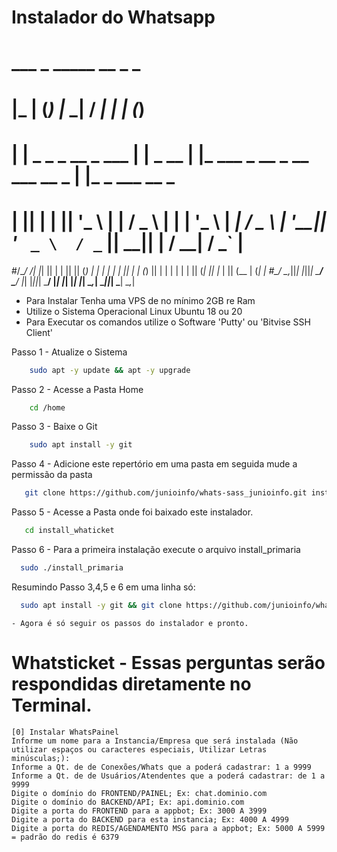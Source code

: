 # Instalador do Whatsapp

#   ___                _          _____          __                                 _    _              
#  |_  |              (_)        |_   _|        / _|                               | |  (_)             
#    | | _   _  _ __   _   ___     | |   _ __  | |_   ___   _ __  _ __ ___    __ _ | |_  _   ___   __ _ 
#    | || | | || '_ \ | | / _ \    | |  | '_ \ |  _| / _ \ | '__|| '_ ` _ \  / _` || __|| | / __| / _` |
#/\__/ /| |_| || | | || || (_) |  _| |_ | | | || |  | (_) || |   | | | | | || (_| || |_ | || (__ | (_| |
#\____/  \__,_||_| |_||_| \___/   \___/ |_| |_||_|   \___/ |_|   |_| |_| |_| \__,_| \__||_| \___| \__,_|


- Para Instalar Tenha uma VPS de no mínimo 2GB re Ram
- Utilize o Sistema Operacional Linux Ubuntu 18 ou 20
- Para Executar os comandos utilize o Software 'Putty' ou 'Bitvise SSH Client'


Passo 1 - Atualize o Sistema
```bash
	sudo apt -y update && apt -y upgrade
```

Passo 2 - Acesse a Pasta Home
```bash
	cd /home
```

Passo 3 - Baixe o Git 
```bash
	sudo apt install -y git
```

 Passo 4 - Adicione este repertório em uma pasta em seguida mude a permissão da pasta
 ```bash
	git clone https://github.com/junioinfo/whats-sass_junioinfo.git install_whaticket && sudo chmod -R 777 install_whaticket
 ```

Passo 5 - Acesse a Pasta onde foi baixado este instalador.
 ```bash
	cd install_whaticket
 ```
 
 Passo 6 - Para a primeira instalação execute o arquivo install_primaria
  ```bash
	sudo ./install_primaria
  ```
  
  Resumindo Passo 3,4,5 e 6 em uma linha só:
  ```bash
	sudo apt install -y git && git clone https://github.com/junioinfo/whats-sass_junioinfo.git install_whaticket && sudo chmod -R 777 install_whaticket  && cd install_whaticket  && sudo ./install_primaria
  ```
	- Agora é só seguir os passos do instalador e pronto.
# Whatsticket - Essas perguntas serão respondidas diretamente no Terminal.
	
	[0] Instalar WhatsPainel
	Informe um nome para a Instancia/Empresa que será instalada (Não utilizar espaços ou caracteres especiais, Utilizar Letras minúsculas;):
	Informe a Qt. de de Conexões/Whats que a poderá cadastrar: 1 a 9999
	Informe a Qt. de de Usuários/Atendentes que a poderá cadastrar: de 1 a 9999
	Digite o domínio do FRONTEND/PAINEL; Ex: chat.dominio.com
	Digite o domínio do BACKEND/API; Ex: api.dominio.com
	Digite a porta do FRONTEND para a appbot; Ex: 3000 A 3999
	Digite a porta do BACKEND para esta instancia; Ex: 4000 A 4999
	Digite a porta do REDIS/AGENDAMENTO MSG para a appbot; Ex: 5000 A 5999 = padrão do redis é 6379
	
	